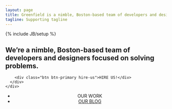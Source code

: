 ```yaml
---
layout: page
title: Greenfield is a nimble, Boston-based team of developers and designers.
tagline: Supporting tagline
---
```

{% include JB/setup %}

<section class="header">
  <div class="row">
    <div class="col-xs-offset-2 col-xs-8 col-lg-offset-3 col-lg-6">
      <div class="page-header">
        <h1>
          We’re a nimble, Boston-based team of developers and designers focused on solving problems.
        </h1>

        <div class="btn btn-primary hire-us">HIRE US!</div>
      </div>
    </div>
  </div>
</section>


<section class="page-body">

  <div class="title">
    <center>
      <ul class="list-inline">
        <li>OUR WORK</li>
        <li>
        <a href="/blog-home">OUR BLOG</a>
        </li>
      </ul>
    </center>
  </div>
</section>
